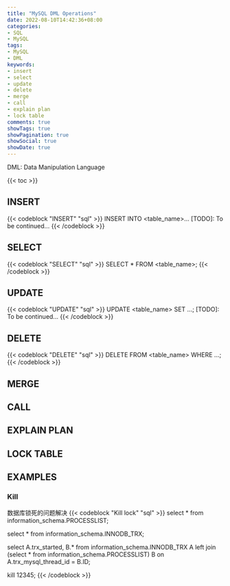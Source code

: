 ```yaml
---
title: "MySQL DML Operations"
date: 2022-08-10T14:42:36+08:00
categories:
- SQL
- MySQL
tags:
- MySQL
- DML
keywords:
- insert
- select
- update
- delete
- merge
- call
- explain plan
- lock table
comments: true
showTags: true
showPagination: true
showSocial: true
showDate: true
---
```


DML: Data Manipulation Language
<!--more-->

{{< toc >}}

## INSERT

{{< codeblock "INSERT" "sql" >}}
INSERT INTO <table_name>...
[TODO]: To be continued...
{{< /codeblock >}}




## SELECT
{{< codeblock "SELECT" "sql" >}}
SELECT * FROM <table_name>;
{{< /codeblock >}}




## UPDATE
{{< codeblock "UPDATE" "sql" >}}
UPDATE <table_name> SET ...;
[TODO]: To be continued...
{{< /codeblock >}}




## DELETE

{{< codeblock "DELETE" "sql" >}}
DELETE FROM <table_name> WHERE ...;
{{< /codeblock >}}

## MERGE
## CALL
## EXPLAIN PLAN
## LOCK TABLE


## EXAMPLES
### Kill
数据库锁死的问题解决
{{< codeblock "Kill lock" "sql" >}}
select *
from information_schema.PROCESSLIST;

select *
from information_schema.INNODB_TRX;

select A.trx_started, B.*
from information_schema.INNODB_TRX A
left join (select * from information_schema.PROCESSLIST) B on A.trx_mysql_thread_id = B.ID;

kill 12345;
{{< /codeblock >}}

